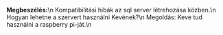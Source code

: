 **Megbeszélés:**\n
Kompatibilitási hibák az sql server létrehozása közben.\n
Hogyan lehetne a szervert használni Kevének?\n
Megoldás: Keve tud használni a raspberry pi-ját.\n
